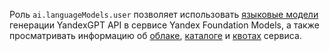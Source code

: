 Роль `ai.languageModels.user` позволяет использовать [языковые модели](../../../foundation-models/concepts/yandexgpt/index.md) генерации YandexGPT API в сервисе Yandex Foundation Models, а также просматривать информацию об [облаке](../../../resource-manager/concepts/resources-hierarchy.md#cloud), [каталоге](../../../resource-manager/concepts/resources-hierarchy.md#folder) и [квотах](../../../foundation-models/concepts/limits.md#yandexgpt-quotas) сервиса.
